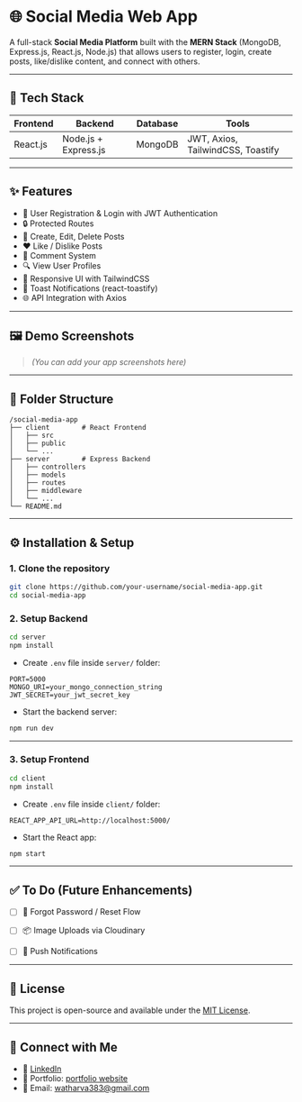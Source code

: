 
# 🌐 Social Media Web App

A full-stack **Social Media Platform** built with the **MERN Stack** (MongoDB, Express.js, React.js, Node.js) that allows users to register, login, create posts, like/dislike content, and connect with others.

---

## 🚀 Tech Stack

| Frontend | Backend | Database | Tools |
|----------|---------|----------|-------|
| React.js | Node.js + Express.js | MongoDB | JWT, Axios, TailwindCSS, Toastify |

---

## ✨ Features

- 👤 User Registration & Login with JWT Authentication
- 🔒 Protected Routes
- 📝 Create, Edit, Delete Posts
- ❤️ Like / Dislike Posts
- 💬 Comment System
- 🔍 View User Profiles
- 🧾 Responsive UI with TailwindCSS
- 🔔 Toast Notifications (react-toastify)
- 🌐 API Integration with Axios

---

## 🖼️ Demo Screenshots

> _(You can add your app screenshots here)_

---

## 📁 Folder Structure

```
/social-media-app
├── client        # React Frontend
│   ├── src
│   ├── public
│   └── ...
├── server        # Express Backend
│   ├── controllers
│   ├── models
│   ├── routes
│   ├── middleware
│   └── ...
└── README.md
```

---

## ⚙️ Installation & Setup

### 1. Clone the repository

```bash
git clone https://github.com/your-username/social-media-app.git
cd social-media-app
```

### 2. Setup Backend

```bash
cd server
npm install
```

- Create `.env` file inside `server/` folder:

```env
PORT=5000
MONGO_URI=your_mongo_connection_string
JWT_SECRET=your_jwt_secret_key
```

- Start the backend server:

```bash
npm run dev
```

---

### 3. Setup Frontend

```bash
cd client
npm install
```

- Create `.env` file inside `client/` folder:

```env
REACT_APP_API_URL=http://localhost:5000/
```

- Start the React app:

```bash
npm start
```

---

## ✅ To Do (Future Enhancements)

- [ ] 🔐 Forgot Password / Reset Flow
- [ ] 📦 Image Uploads via Cloudinary
- [ ] 🔔 Push Notifications


---

## 📄 License

This project is open-source and available under the [MIT License](LICENSE).

---

## 🤝 Connect with Me

- 🔗 [LinkedIn](https://www.linkedin.com/in/atharvawagh2005/)
- 💼 Portfolio: [portfolio website](https://portfolio-ai34.onrender.com/)
- 📧 Email: watharva383@gmail.com
